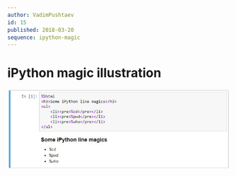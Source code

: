 ```yaml
---
author: VadimPushtaev
id: 15
published: 2018-03-20
sequence: ipython-magic
---
```


# iPython magic illustration

![](./img/ipython-magic.jpg)
